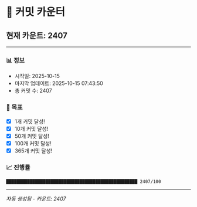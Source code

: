 # 🔢 커밋 카운터

## 현재 카운트: 2407

---

### 📊 정보
- 시작일: 2025-10-15
- 마지막 업데이트: 2025-10-15 07:43:50
- 총 커밋 수: 2407

### 🎯 목표
- [x] 1개 커밋 달성!
- [x] 10개 커밋 달성!
- [x] 50개 커밋 달성!
- [x] 100개 커밋 달성!
- [x] 365개 커밋 달성!

### 📈 진행률
```
██████████████████████████████████████████████████ 2407/100
```

---
*자동 생성됨 - 카운트: 2407*

